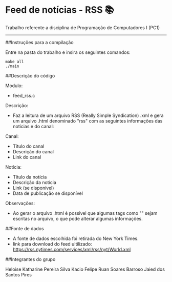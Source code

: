 # Feed de notícias - RSS 📚

Trabalho referente a disciplina de Programação de Computadores I (PC1)
***

##Instruções para a compilação

Entre na pasta do trabalho e insira os seguintes comandos:

    make all
    ./main

##Descrição do código

Modulo: 
* feed_rss.c 

Descrição: 
* Faz a leitura de um arquivo RSS (Really Simple Syndication) .xml e gera um arquivo .html denominado "rss" com as seguintes informações das notícias e do canal:

Canal:
* Título do canal
* Descrição do canal
* Link do canal

Notícia:
* Título da notícia
* Descrição da notícia
* Link (se disponível)
* Data de publicação se disponível


Observações:

* Ao gerar o arquivo .html é possivel que algumas tags como "<![CDATA[]]>" sejam escritas no arquivo, o que pode alterar algumas informações.


##Fonte de dados

* A fonte de dados escolhida foi retirada do New York Times.
* link para download do feed ultilizado: https://rss.nytimes.com/services/xml/rss/nyt/World.xml

##Integrantes do grupo

Heloise Katharine Pereira Silva 
Kacio Felipe 
Ruan Soares Barroso 
Jaied dos Santos Pires

